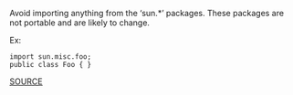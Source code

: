 Avoid importing anything from the ‘sun.*’ packages. These packages are not portable and are likely to change.

Ex:

	import sun.misc.foo; 
	public class Foo { }

[SOURCE](http://pmd.sourceforge.net/pmd-5.3.2/pmd-java/rules/java/controversial.html#DontImportSun)
